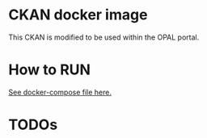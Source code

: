 # CKAN docker image

This CKAN is modified to be used within the OPAL portal.

# How to RUN

[See docker-compose file here.](https://github.com/projekt-opal/opal-docker-compose)

# TODOs
